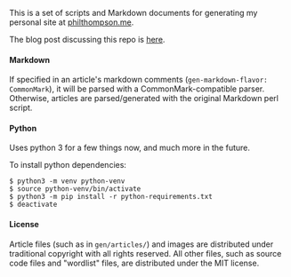 This is a set of scripts and Markdown documents for generating my personal site at [philthompson.me](https://philthompson.me).

The blog post discussing this repo is [here](https://philthompson.me/2018/New-Site.html).

#### Markdown

If specified in an article's markdown comments (`gen-markdown-flavor: CommonMark`), it will be parsed with a CommonMark-compatible parser. Otherwise, articles are parsed/generated with the original Markdown perl script.

#### Python

Uses python 3 for a few things now, and much more in the future.

To install python dependencies:

	$ python3 -m venv python-venv
	$ source python-venv/bin/activate
	$ python3 -m pip install -r python-requirements.txt
	$ deactivate

#### License

Article files (such as in `gen/articles/`) and images are distributed under traditional copyright with all rights reserved.  All other files, such as source code files and "wordlist" files, are distributed under the MIT license.
